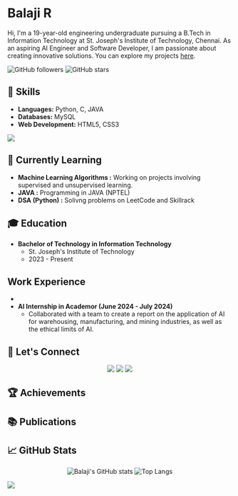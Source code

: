 # Balaji R

Hi, I'm a 19-year-old engineering undergraduate pursuing a B.Tech in Information Technology at St. Joseph's Institute of Technology, Chennai. As an aspiring AI Engineer and Software Developer, I am passionate about creating innovative solutions. You can explore my projects [here](#).

![GitHub followers](https://img.shields.io/github/followers/Balaji-R-05?label=Follow&style=social) ![GitHub stars](https://img.shields.io/github/stars/Balaji-R-05?affiliations=OWNER%2CCOLLABORATOR%2CORGANIZATION_MEMBER&style=social)

## 🔧 Skills
- **Languages:** Python, C, JAVA
- **Databases:** MySQL
- **Web Development:** HTML5, CSS3

<p align="left">
  <a href="https://skillicons.dev">
    <img src="https://skillicons.dev/icons?i=python,c,java,mysql,html,css" />
  </a>
</p>

## 🌱 Currently Learning
- **Machine Learning Algorithms :** Working on projects involving supervised and unsupervised learning.
- **JAVA :** Programming in JAVA (NPTEL)
- **DSA (Python) :** Solivng problems on LeetCode and Skillrack

## 🎓 Education
- **Bachelor of Technology in Information Technology**
  - St. Joseph's Institute of Technology
  - 2023 - Present

## Work Experience
-
- **AI Internship in Academor (June 2024 - July 2024)**
   - Collaborated with a team to create a report on the application of AI for warehousing, manufacturing, and mining industries, as well as the ethical limits of AI.

## 💬 Let's Connect
<!--- [LinkedIn](https://www.linkedin.com/in/balaji-ramu-437b51290/)
- [X](https://x.com/r_balaji242005)
- [Email](mailto:balajiramu23@gmail.com)-->
<p align="center">
  <a href="https://www.linkedin.com/in/balaji-ramu-437b51290/"><img src="https://img.shields.io/badge/LinkedIn-Balaji%20R-blue?style=for-the-badge&logo=linkedin"></a>
  <a href="mailto:balajiramu05@gmail.com"><img src="https://img.shields.io/badge/Email-balajiramu05@gmail.com-red?style=for-the-badge&logo=gmail"></a>
  <a href="https://x.com/r_balaji242005"><img src="https://img.shields.io/badge/X-Balaji%20R-blue?style=for-the-badge&logo=X"></a>
</p>

## 🏆 Achievements
## 📚 Publications

<!--## Projects
- Blood Donation Web Application:
  - Created a web application to facilitate blood donations by connecting donors with recipients.
  - Technologies: Python, Flask, MySQL, HTML, CSS, JavaScript
  - Role: Full Stack Developer
- AI-Powered Cybersecurity solution:
  - Developed a real-time threat detection and automated response system with a user-friendly dashboard.
  - Technologies: Python, TensorFlow, Apache Kafka, Snort, Wireshark, Flask, React
  - Role: Project Lead
- Secure and Decentralized Identity Verification using Blockchain:
  - Developed a blockchain solution for secure and decentralized identity verification to reduce fraud in financial transactions.
  - Technologies: Python, Hyperledger Fabric, MySQL
  - Role: Lead Developer
 --> 
## 📈 GitHub Stats
<p align="center">
  <img src="https://github-readme-stats.vercel.app/api?username=Balaji-R-05&show_icons=true&theme=radical" alt="Balaji's GitHub stats" />
  <img src="https://github-readme-stats.vercel.app/api/top-langs/?username=Balaji-R-05&layout=compact" alt="Top Langs" />
</p>

![](https://komarev.com/ghpvc/?username=Balaji-R-05&color=red)

<!---
Balaji-R-05/Balaji-R-05 is a ✨ special ✨ repository because its `README.md` (this file) appears on your GitHub profile.
You can click the Preview link to take a look at your changes.
--->
